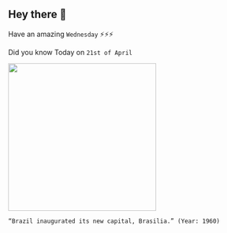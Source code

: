 ## Hey there 👋
Have an amazing `Wednesday` ⚡⚡⚡

Did you know Today on `21st of April`
 
 [<img src="https://i.pinimg.com/originals/9c/12/57/9c1257045586fd5cdc0ff1d39127d6d7.jpg" width="300" />](https://en.wikipedia.org/wiki/History_of_Bras%C3%ADlia#:~:text=Bras%C3%ADlia%20was%20built%20in%2041,was%20the%20capital%20of%20Brazil.) 
 ```
“Brazil inaugurated its new capital, Brasilia.” (Year: 1960)
```
